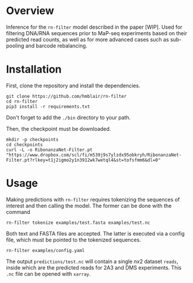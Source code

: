 # Overview

Inference for the `rn-filter` model described in the paper \[WIP\]. Used for filtering DNA/RNA sequences prior to MaP-seq experiments based on their predicted read counts, as well as for more advanced cases such as sub-pooling and barcode rebalancing.

# Installation

First, clone the repository and install the dependencies.
```
git clone https://github.com/hmblair/rn-filter
cd rn-filter
pip3 install -r requirements.txt
```
Don't forget to add the `./bin` directory to your path.

Then, the checkpoint must be downloaded.
```
mkdir -p checkpoints
cd checkpoints
curl -L -o RibonanzaNet-Filter.pt "https://www.dropbox.com/scl/fi/m539j9s7ylzdx95obkryh/RibonanzaNet-Filter.pt?rlkey=t1j2igmo2y1n3912wk7wetql4&st=tofsfmm6&dl=0"
```

# Usage

Making predictions with `rn-filter` requires tokenizing the sequences of interest and then calling the model. The former can be done with the command
```
rn-filter tokenize examples/test.fasta examples/test.nc
```
Both text and FASTA files are accepted. The latter is executed via a config file, which must be pointed to the tokenized sequences.
```
rn-filter examples/config.yaml
```
The output `predictions/test.nc` will contain a single $`n x 2`$ dataset `reads`, inside which are the predicted reads for 2A3 and DMS experiments. This `.nc` file can be opened with `xarray`.
